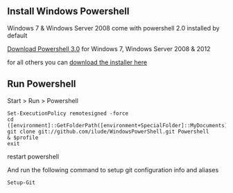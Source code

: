 Install Windows Powershell
--------------------------

Windows 7 & Windows Server 2008 come with powershell 2.0 installed by default

[Download Powershell 3.0](http://www.microsoft.com/en-us/download/details.aspx?id=34595) for Windows 7, Windows Server 2008 & 2012

for all others you can [download the installer here](http://support.microsoft.com/kb/968930)

Run Powershell
--------------

Start > Run > Powershell

	Set-ExecutionPolicy remotesigned -force
	cd ([environment]::GetFolderPath([environment+SpecialFolder]::MyDocuments))
	git clone git://github.com/ilude/WindowsPowerShell.git Powershell
	& $profile
	exit

restart powershell

And run the following command to setup git configuration info and aliases 

	Setup-Git
